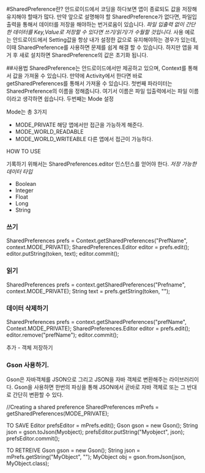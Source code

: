 #SharedPreference란?
 안드로이드에서 코딩을 하다보면 앱이 종료되도 값을 저장해 유지해야 할때가 많다.
만약 앞으로 설명해야 할 SharedPreference가 없다면, 파일입출력을 통해서 데이터를 저장을 해야하는 번거로움이 있습니다.
 *파일 입출력 없이 간단한 데이터를 Key,Value로 저장할 수 있다면 쓰기/읽기/가 수월할 것입니다.*
 사용 예로는 안드로이드에서 Setting값을 항상 내가 설정한 값으로 유지해야하는 경우가 있는데, 이때 SharedPreference를 사용하면 문제를 쉽게 해결 할 수 있습니다. 하지만 앱을 제거 후 새로 설치하면 SharedPreference의 값은 초기화 됩니다.

 ##사용법
 SharedPreference는 안드로이드에서만 제공하고 있으며, Context를 통해서 값을 가져올 수 있습니다.
만약에 Activity에서 한다면 바로 getSharedPreferences를 통해서 가져올 수 있습니다. 첫번째 파라미터는 SharedPreference의 이름을 정해줍니다. 여기서 이름은 파일 입출력에서는 파일 이름이라고 생각하면 쉽습니다.
두번째는 Mode 설정

 Mode는 총 3가지

 - MODE_PRIVATE
    해당 앱에서만 접근을 가능하게 해준다.
 - MODE_WORLD_READABLE
 - MODE_WORLD_WRITEABLE
    다른 앱에서 접근이 가능하다.

HOW TO USE

 기록하기 위해서는 SharedPreferences.editor 인스턴스를 얻어야 한다.
 *저장 가능한 데이터 타입*
 - Boolean
 - Integer
 - Float
 - Long
 - String

### 쓰기

  SharedPreferences prefs = Context.getSharedPreferences("PrefName", context.MODE_PRIVATE);
  SharedPreferences.Editor editor = prefs.edit();
  editor.putString(token, text);
  editor.commit();

### 읽기

   SharedPreferences prefs = context.getSharedPreferences("Prefname", context.MODE_PRIVATE);
    String text = prefs.getString(token, "");

### 데이터 삭제하기

 SharedPreferences prefs = context.getSharedPreferences("prefName", Context.MODE_PRIVATE);
 SharedPreferences.Editor editor = prefs.edit();
 editor.remove("prefName");
 editor.commit();


 추가 - 객체 저장하기

### Gson 사용하기.

Gson은 자바객체를 JSON으로 그리고 JSON을 자바 객체로 변환해주는 라이브러리이다.
Gson을 사용하면 한번의 파싱을 통해 JSON에서 곧바로 자바 객체로 또는 그 반대로 간단히 변환할 수 있다.

  //Creating a shared preference
SharedPreferences mPrefs = getSharedPreferences(MODE_PRIVATE);

TO SAVE
 Editor prefsEditor = mPrefs.edit();
 Gson gson = new Gson();
 String json = gson.toJson(Myobject);
 prefsEditor.putString("Myobject", json);
 prefsEditor.commit();

TO RETREIVE
 Gson gson = new Gson();
 String json = mPrefs.getString("MyObject", "");
MyObject obj = gson.fromJson(json, MyObject.class);
